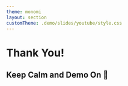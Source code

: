 ```yaml
---
theme: monomi
layout: section
customTheme: .demo/slides/youtube/style.css
---
```


# Thank You!

## Keep Calm and Demo On 🚀
